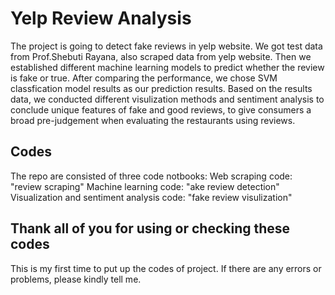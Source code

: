 # Yelp Review Analysis

The project is going to detect fake reviews in yelp website. We got test data from  Prof.Shebuti Rayana, also scraped data from yelp website. Then we established different machine learning models to predict whether the review is fake or true. After comparing the performance, we chose SVM classfication model results as our prediction results. Based on the results data, we conducted different visulization methods and sentiment analysis to conclude unique features of fake and good reviews, to give consumers a broad pre-judgement when evaluating the restaurants using reviews.

## Codes
The repo are consisted of three code notbooks:
Web scraping code: "review scraping"
Machine learning code: "ake review detection"
Visualization and sentiment analysis code: "fake review visulization"

## Thank all of you for using or checking these codes
This is my first time to put up the codes of project. If there are any errors or problems, please kindly tell me.
